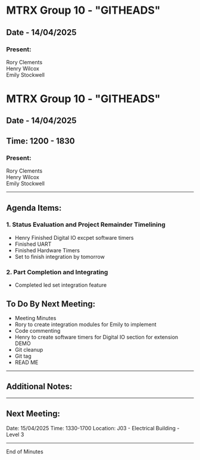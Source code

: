 # MTRX Group 10 - "GITHEADS"
##  Date - 14/04/2025
### Present:
Rory Clements <br>
Henry Wilcox <br>
Emily Stockwell <br>

# MTRX Group 10 - "GITHEADS"
##  Date - 14/04/2025
##  Time: 1200 - 1830
### Present:
Rory Clements <br>
Henry Wilcox <br>
Emily Stockwell <br>

------------------------------------------------------------
## Agenda Items:
### 1. Status Evaluation and Project Remainder Timelining
  - Henry Finished Digital IO excpet software timers
  - Finished UART
  - Finished Hardware Timers
  - Set to finish integration by tomorrow 
### 2. Part Completion and Integrating
  - Completed led set integration feature

## To Do By Next Meeting:
  - Meeting Minutes
  - Rory to create integration modules for Emily to implement
  - Code commenting
  - Henry to create software timers for Digital IO section for extension DEMO
  - Git cleanup
  - Git tag
  - READ ME 
  

------------------------------------------------------------
## Additional Notes:


------------------------------------------------------------
## Next Meeting:
Date: 15/04/2025
Time: 1330-1700
Location: J03 - Electrical Building - Level 3

------------------------------------------------------------
End of Minutes
